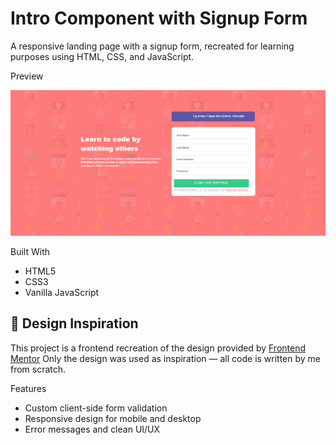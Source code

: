 # Intro Component with Signup Form

A responsive landing page with a signup form, recreated for learning purposes using HTML, CSS, and JavaScript.

 Preview

![Screenshot of the website](screenshot.png)

 Built With

- HTML5
- CSS3
- Vanilla JavaScript

## 🎨 Design Inspiration

This project is a frontend recreation of the design provided by [Frontend Mentor](https://www.frontendmentor.io/challenges/intro-component-with-signup-form-BDBRrmNzxa) Only the design was used as inspiration — all code is written by me from scratch.

Features

- Custom client-side form validation
- Responsive design for mobile and desktop
- Error messages and clean UI/UX



